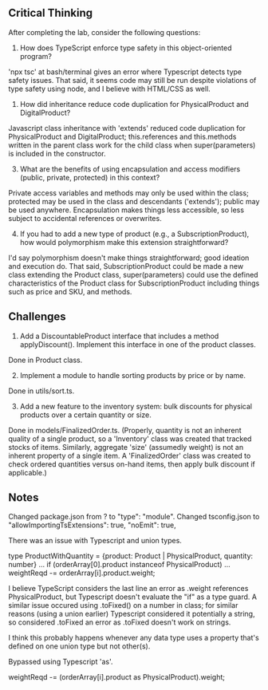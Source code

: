 ## Critical Thinking
After completing the lab, consider the following questions:

1.  How does TypeScript enforce type safety in this object-oriented program?

'npx tsc' at bash/terminal gives an error where Typescript detects type safety issues.  That said, it seems code may still be run despite violations of type safety using node, and I believe with HTML/CSS as well.

1.  How did inheritance reduce code duplication for PhysicalProduct and DigitalProduct?

Javascript class inheritance with 'extends' reduced code duplication for PhysicalProduct and DigitalProduct; this.references and this.methods written in the parent class work for the child class when super(parameters) is included in the constructor.

3.  What are the benefits of using encapsulation and access modifiers (public, private, protected) in this context?

Private access variables and methods may only be used within the class; protected may be used in the class and descendants ('extends'); public may be used anywhere.  Encapsulation makes things less accessible, so less subject to accidental references or overwrites.

4.  If you had to add a new type of product (e.g., a SubscriptionProduct), how would polymorphism make this extension straightforward?

I'd say polymorphism doesn't make things straightforward; good ideation and execution do.  That said, SubscriptionProduct could be made a new class extending the Product class, super(parameters) could use the defined characteristics of the Product class for SubscriptionProduct including things such as price and SKU, and methods.

## Challenges

1.  Add a DiscountableProduct interface that includes a method applyDiscount(). Implement this interface in one of the product classes.

Done in Product class.


2.  Implement a module to handle sorting products by price or by name.

Done in utils/sort.ts.

3.  Add a new feature to the inventory system: bulk discounts for physical products over a certain quantity or size.

Done in models/FinalizedOrder.ts.  (Properly, quantity is not an inherent quality of a single product, so a 'Inventory' class was created that tracked stocks of items.  Similarly, aggregate 'size' (assumedly weight) is not an inherent property of a single item.  A 'FinalizedOrder' class was created to check ordered quantities versus on-hand items, then apply bulk discount if applicable.)

## Notes

Changed package.json from ? to "type": "module".
Changed tsconfig.json to   "allowImportingTsExtensions": true,  "noEmit": true,  

There was an issue with Typescript and union types.

type ProductWithQuantity = {product: Product | PhysicalProduct, quantity: number}
...
if (orderArray[0].product instanceof PhysicalProduct)
...
weightReqd -= orderArray[i].product.weight;

I believe TypeScript considers the last line an error as .weight references PhysicalProduct, but Typescript doesn't evaluate the "if" as a type guard.  A similar issue occured using .toFixed() on a number in class; for similar reasons (using a union earlier) Typescript considered it potentially a string, so considered .toFixed an error as .toFixed doesn't work on strings.

I think this probably happens whenever any data type uses a property that's defined on one union type but not other(s).

Bypassed using Typescript 'as'.

weightReqd -= (orderArray[i].product as PhysicalProduct).weight;